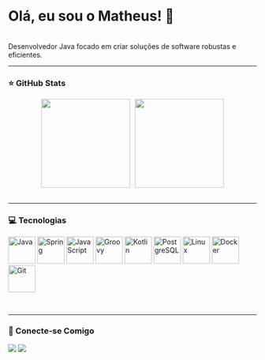 # Olá, eu sou o Matheus! 👋
<br>
Desenvolvedor Java focado em criar soluções de software robustas e eficientes.
<br>

---

### ⭐ GitHub Stats
<div style="display: flex; justify-content: center;">
  <img style="max-width: 45%; margin-right: 10px;" height="180em" src="https://github-readme-stats.vercel.app/api?username=Matheus-Nisholas&show_icons=true&theme=dracula&include_all_commits=true&count_private=true&title_color=f8f8f2&text_color=f8f8f2&icon_color=6272a4" />
  <img style="max-width: 45%;" height="180em" src="https://github-readme-stats.vercel.app/api/top-langs/?username=Matheus-Nisholas&layout=compact&langs_count=7&theme=dracula&title_color=f8f8f2&text_color=f8f8f2" />
</div>

<br>

---

### 💻 Tecnologias
<p align="left">
    <img src="https://cdn.jsdelivr.net/gh/devicons/devicon/icons/java/java-original-wordmark.svg" alt="Java" width="55" height="55"/>
    <img src="https://cdn.jsdelivr.net/gh/devicons/devicon/icons/spring/spring-original-wordmark.svg" alt="Spring" width="55" height="55"/>
    <img src="https://cdn.jsdelivr.net/gh/devicons/devicon/icons/javascript/javascript-original.svg" alt="JavaScript" width="55" height="55"/>
    <img src="https://cdn.jsdelivr.net/gh/devicons/devicon/icons/groovy/groovy-original.svg" alt="Groovy" width="55" height="55"/>
    <img src="https://cdn.jsdelivr.net/gh/devicons/devicon/icons/kotlin/kotlin-original-wordmark.svg" alt="Kotlin" width="55" height="55"/>
    <img src="https://cdn.jsdelivr.net/gh/devicons/devicon/icons/postgresql/postgresql-original-wordmark.svg" alt="PostgreSQL" width="55" height="55"/>
    <img src="https://cdn.jsdelivr.net/gh/devicons/devicon/icons/linux/linux-original.svg" alt="Linux" width="55" height="55"/>
    <img src="https://cdn.jsdelivr.net/gh/devicons/devicon/icons/docker/docker-original-wordmark.svg" alt="Docker" width="55" height="55"/>
    <img src="https://cdn.jsdelivr.net/gh/devicons/devicon/icons/git/git-original-wordmark.svg" alt="Git" width="55" height="55"/>
</p>

<br>

---

### 🔗 Conecte-se Comigo
<p align="left">
  <a href="https://www.linkedin.com/in/nisholas-dev/" target="_blank"><img src="https://img.shields.io/badge/-LinkedIn-%230077B5?style=for-the-badge&logo=linkedin&logoColor=white" target="_blank"></a>
  <a href="mailto:nisholas.workspace@outlook.com"><img src="https://img.shields.io/badge/-Email-%230078D4?style=for-the-badge&logo=microsoft-outlook&logoColor=white" target="_blank"></a>
</p>
